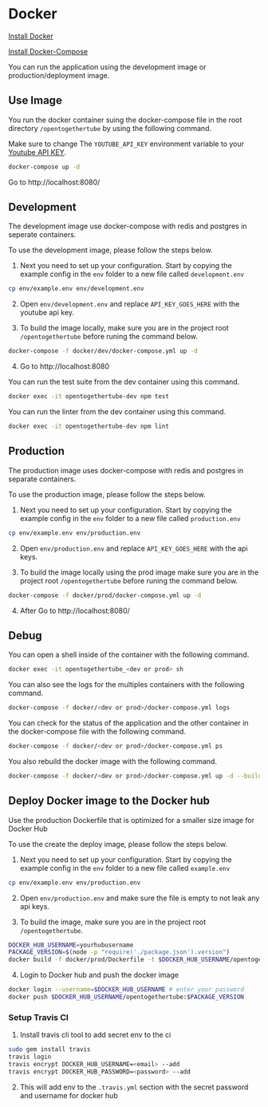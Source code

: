 # Docker

[Install Docker](https://docs.docker.com/install/)

[Install Docker-Compose](https://docs.docker.com/compose/install/)

You can run the application using the development image or production/deployment image.

## Use Image

You run the docker container suing the docker-compose file in the root directory `/opentogethertube` by using the following command.

Make sure to change The `YOUTUBE_API_KEY` environment variable to your [Youtube API KEY](https://developers.google.com/youtube/v3/getting-started).

```bash
docker-compose up -d
```

Go to http://localhost:8080/ 

## Development

The development image use docker-compose with redis and postgres in seperate containers.

To use the development image, please follow the steps below.

1. Next you need to set up your configuration. Start by copying the example
   config in the `env` folder to a new file called `development.env`

```bash
cp env/example.env env/development.env
```

2. Open `env/development.env` and replace `API_KEY_GOES_HERE` with the youtube api key.

3. To build the image locally, make sure you are in the project root `/opentogethertube`
   before runing the command below.

```bash
docker-compose -f docker/dev/docker-compose.yml up -d
```

4. Go to http://localhost:8080

You can run the test suite from the dev container using this command.

```bash
docker exec -it opentogethertube-dev npm test
```

You can run the linter from the dev container using this command.

```bash
docker exec -it opentogethertube-dev npm lint
```

## Production

The production image uses docker-compose with redis and postgres in separate containers.

To use the production image, please follow the steps below.

1. Next you need to set up your configuration. Start by copying the example
   config in the `env` folder to a new file called `production.env`

```bash
cp env/example.env env/production.env
```

2. Open `env/production.env` and replace `API_KEY_GOES_HERE` with the api keys.

3. To build the image locally using the prod image make sure you are in the project root `/opentogethertube`
   before runing the command below.

```bash
docker-compose -f docker/prod/docker-compose.yml up -d
```

4. After Go to http://localhost:8080/

## Debug

You can open a shell inside of the container with the following command.

```bash
docker exec -it opentogethertube_<dev or prod> sh
```

You can also see the logs for the multiples containers with the following command.

```bash
docker-compose -f docker/<dev or prod>/docker-compose.yml logs
```

You can check for the status of the application and the other container in the docker-compose file with the following command.

```bash
docker-compose -f docker/<dev or prod>/docker-compose.yml ps
```

You also rebuild the docker image with the following command.

```bash
docker-compose -f docker/<dev or prod>/docker-compose.yml up -d --build
```

## Deploy Docker image to the Docker hub

Use the production Dockerfile that is optimized for a smaller size image for Docker Hub

To use the create the deploy image, please follow the steps below.

1. Next you need to set up your configuration. Start by copying the example
   config in the `env` folder to a new file called `example.env`

```bash
cp env/example.env env/production.env
```

2. Open `env/production.env` and make sure the file is empty to not leak any api keys.

3. To build the image, make sure you are in the project root `/opentogethertube`.

```bash
DOCKER_HUB_USERNAME=yourhubusername
PACKAGE_VERSION=$(node -p "require('./package.json').version")
docker build -f docker/prod/Dockerfile -t $DOCKER_HUB_USERNAME/opentogethertube:$PACKAGE_VERSION .
```

4. Login to Docker hub and push the docker image

```bash
docker login --username=$DOCKER_HUB_USERNAME # enter your password
docker push $DOCKER_HUB_USERNAME/opentogethertube:$PACKAGE_VERSION
```

### Setup Travis CI

1. Install travis cli tool to add secret env to the ci

```bash
sudo gem install travis
travis login
travis encrypt DOCKER_HUB_USERNAME=<email> --add
travis encrypt DOCKER_HUB_PASSWORD=<password> --add
```

2. This will add env to the `.travis.yml` section with the secret password and username for docker hub
